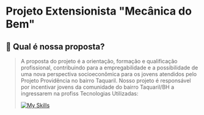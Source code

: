 # Projeto Extensionista "Mecânica do Bem"
## :car: Qual é nossa proposta?
> A proposta do projeto é a orientação, formação e qualificação profissional, contribuindo para a empregabilidade e a possibilidade de uma nova perspectiva socioeconômica para os jovens atendidos pelo Projeto Providência no bairro Taquaril.
> Nosso projeto é responsável por incentivar jovens da comunidade do bairro Taquaril/BH a ingressarem na profiss
> Tecnologias Utilizadas:
> 
> [![My Skills](https://skills.thijs.gg/icons?i=bootstrap,html,css,js,nodejs,mongodb,mysql)](https://skills.thijs.gg)
